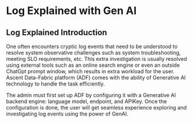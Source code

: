 # Log Explained with Gen AI

## Log Explained Introduction

One often encounters cryptic log events that need to be understood to resolve system observative challenges such as system troubleshooting, meeting SLO requirements, etc. This extra investigation is usually resolved using external tools such as an online search engine or even an outside ChatGpt prompt window, which results in extra workload for the user.   Ascent Data-Fabric platform (ADF) comes with the ability of Generative AI technology to handle the task efficiently.

The admin must first set up ADF by configuring it with a Generative AI backend engine: language model, endpoint, and APIKey. Once the configuration is done, the user will get seamless experience exploring and investigating log events using the power of GenAI.&#x20;



